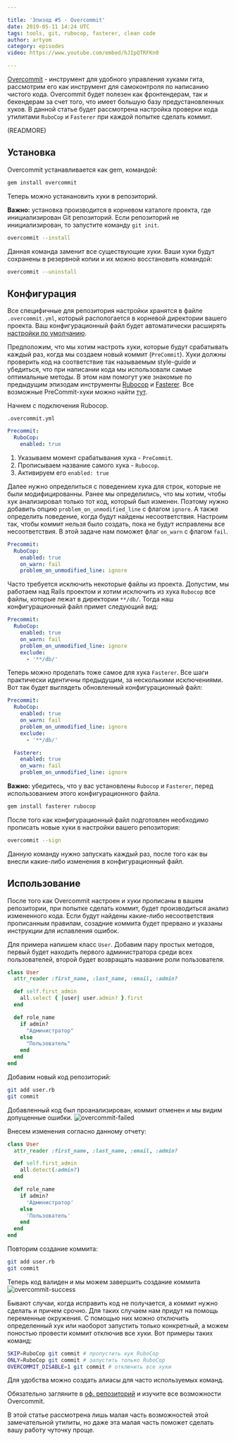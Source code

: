 ```yaml
---

title: 'Эпизод #5 - Overcommit'
date: 2019-05-11 14:24 UTC
tags: tools, git, rubocop, fasterer, clean code
author: artyom
category: episodes
video: https://www.youtube.com/embed/hJIpQTRFKn0

---
```


[Overcommit][1] - инструмент для удобного управления хуками гита, рассмотрим его как инструмент для самоконтроля по написанию чистого кода.
Overcommit будет полезен как фронтендерам, так и бекендерам за счет того, что имеет большую базу предустановленных хуков.
В данной статье будет рассмотрена настройка проверки кода утилитами `RuboCop` и `Fasterer` при каждой попытке сделать коммит.

(READMORE)

## Установка

Overcommit устанавливается как gem, командой:

```sh
gem install overcommit
```

Теперь можно устанановить хуки в репозиторий.

**Важно:** установка производится в корневом каталоге проекта, где инициализирован Git репозиторий. Если репозиторий не инициализирован, то запустите команду `git init`.

```sh
overcommit --install
```

Данная команда заменит все существующие хуки. Ваши хуки будут сохранены в резервной копии и их можно восстановить командой:

```sh
overcommit --uninstall
```


## Конфигурация

Все специфичные для репозитория настройки хранятся в файле `.overcommit.yml`, который распологается в корневой директории вашего проекта.
Ваш конфигурационный файл будет автоматически расширять [настройки по умолчанию][2].

Предположим, что мы хотим настроть хуки, которые будут срабатывать каждый раз, когда мы создаем новый коммит (`PreCommit`).
Хуки должны проверить код на соответствие так называемым style-guide и убедиться, что при написании кода мы использовали самые оптимальные методы.
В этом нам помогут уже знакомые по предыдущим эпизодам инструменты [Rubocop][3] и [Fasterer][4].
Все возможные PreCommit-хуки можно найти [тут][5].

Начнем с подключения Rubocop.

`.overcommit.yml`

```yml
Precommit:
  RuboCop:
    enabled: true
```

1. Указываем момент срабатывания хука - `PreCommit`.
1. Прописываем название самого хука - `Rubocop`.
1. Активируем его `enabled: true`

Далее нужно определиться с поведением хука для строк, которые не были модифицированны. Ранее мы определились, что мы хотим, чтобы хук анализировал только тот код, который был изменен. Поэтому нужно добавить опцию `problem_on_unmodified_line` с флагом `ignore`. А также определить поведение, когда будут найдены несоответствия. Настроим так, чтобы коммит нельзя было создать, пока не будут исправлены все несоответствия. В этой задаче нам поможет флаг `on_warn` с флагом `fail`.

```yml
Precommit:
  RuboCop:
    enabled: true
    on_warn: fail
    problem_on_unmodified_line: ignore
```

Часто требуется исключить некоторые файлы из проекта. Допустим, мы работаем над Rails проектом и хотим исключить из хука `Rubocop` все файлы, которые лежат в директории `**/db/`. Тогда наш конфигурационный файл примет следующий вид:

```yml
Precommit:
  RuboCop:
    enabled: true
    on_warn: fail
    problem_on_unmodified_line: ignore
    exclude:
      - '**/db/'
```

Теперь можно проделать тоже самое для хука `Fasterer`. Все шаги практически идентичны предыдущим, за несколькими исключениями. Вот так будет выглядеть обновленный конфигурационный файл:


```yml
Precommit:
  RuboCop:
    enabled: true
    on_warn: fail
    problem_on_unmodified_line: ignore
    exclude:
      - '**/db/'

  Fasterer:
    enabled: true
    on_warn: fail
    problem_on_unmodified_line: ignore
```

**Важно:** убедитесь, что у вас установлены `Rubocop` и `Fasterer`, перед использованием этого конфигурационного файла.

```sh
gem install fasterer rubocop
```

После того как конфигурационный файл подготовлен необходимо прописать новые хуки в настройки вашего репозитория:

```sh
overcommit --sign
```

Данную команду нужно запускать каждый раз, после того как вы внесли какие-либо изменения в конфигурационный файл.

## Использование

После того как Overcommit настроен и хуки прописаны в вашем репозитории, при попытке сделать коммит, будет производиться анализ измененного кода.
Если будут найдены какие-либо несоответствия прописанным правилам, созадние коммита будет прервано и указаны инструкции для испавления ошибок.

Для примера напишем класс `User`.
Добавим пару простых методов, первый будет находить первого администратора среди всех пользователей, второй будет возвращать название роли пользователя.

```ruby
class User
  attr_reader :first_name, :last_name, :email, :admin?

  def self.first_admin
    all.select { |user| user.admin? }.first
  end

  def role_name
    if admin?
      "Администратор"
    else
      "Пользователь"
    end
  end
end
```

Добавим новый код репозиторий:

```sh
git add user.rb
git commit
```

Добавленный код был проанализирован, коммит отменен и мы видим допущенные ошибки.
![overcommit-failed][overcommit-failed]

Внесем изменения согласно данному отчету:

```ruby
class User
  attr_reader :first_name, :last_name, :email, :admin?

  def self.first_admin
    all.detect(:admin?)
  end

  def role_name
    if admin?
      'Администратор'
    else
      'Пользователь'
    end
  end
end
```

Повторим создание коммита:

```sh
git add user.rb
git commit
```

Теперь код валиден и мы можем завершить создание коммита
![overcommit-success][overcommit-success]

Бывают случаи, когда исправить код не получается, а коммит нужно сделать и причем срочно. Для таких случаем нам придут на помощь переменные окружения. С помощью них можно отключить определенный хук или наоборот запустить только конкретный, а можем поностью провести коммит отключив все хуки. Вот примеры таких команд:

```sh
SKIP=RuboCop git commit # пропустить хук RuboCop
ONLY=RuboCop git commit # запустить только RuboCop
OVERCOMMIT_DISABLE=1 git commit # отключить все хуки
```

Для удобства можно создать алиасы для часто используемых команд.

Обязательно загляните в [оф. репозиторий][1] и изучите все возможности Overcommit.

В этой статье рассмотрена лишь малая часть возможностей этой замечательной утилиты, но даже эта малая часть поможет сделать вашу работу чуточку проще.

[1]: https://github.com/sds/overcommit "Репозиторий Overcommit"
[2]: https://github.com/sds/overcommit/blob/master/config/default.yml "Overcommit default configuration"
[3]: /posts/rubocop "Эпизод #2 - Rubocop"
[4]: /posts/fast-ruby-and-fasterer "Эпизод #1 - Fast Ruby & Fasterer"
[5]: https://github.com/sds/overcommit#precommit "PreCommit хуки"

[overcommit-failed]: posts/2019/05/overcommit-failed.png
[overcommit-success]: posts/2019/05/overcommit-success.png
